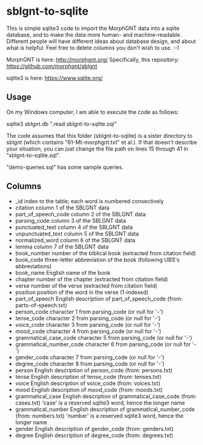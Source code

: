 sblgnt-to-sqlite
===============

This is simple sqlite3 code to import the MorphGNT data into a sqlite database, and to make the data more human- and machine-readable. Different people will have different ideas about database design, and about what is helpful. Feel free to delete columns you don't wish to use. :-)

MorphGNT is here:
http://morphgnt.org/
Specifically, this repository:
https://github.com/morphgnt/sblgnt

sqlite3 is here:
https://www.sqlite.org/

Usage
-----------
On my Windows computer, I am able to execute the code as follows:

sqlite3 sblgnt.db ".read sblgnt-to-sqlite.sql"

The code assumes that this folder (sblgnt-to-sqlite) is a sister directory to sblgnt (which contains "61-Mt-morphgnt.txt" et al.). If that doesn't describe your situation, you can just change the file path on lines 15 through 41 in "sblgnt-to-sqlite.sql".

"demo-queries.sql" has some sample queries.

Columns
-----------
 * _id
   index to the table; each word is numbered consectively
 * citation
   column 1 of the SBLGNT data
 * part_of_speech_code
   column 2 of the SBLGNT data
 * parsing_code
   column 3 of the SBLGNT data
 * punctuated_text
   column 4 of the SBLGNT data
 * unpunctuated_text
   column 5 of the SBLGNT data
 * normalized_word
   column 6 of the SBLGNT data
 * lemma
   column 7 of the SBLGNT data
 * book_number
   number of the biblical book (extracted from citation field)
 * book_code
   three-letter abbreviation of the book (following UBS's abbreviations)
 * book_name
   English name of the book
 * chapter
   number of the chapter (extracted from citation field)
 * verse
   number of the verse (extracted from citation field)
 * position
   position of the word in the verse (1-indexed)
 * part_of_speech
   English description of part_of_speech_code (from: parts-of-speech.txt)
 * person_code
   character 1 from parsing_code (or null for '-')
 * tense_code
   character 2 from parsing_code (or null for '-')
 * voice_code
   character 3 from parsing_code (or null for '-')
 * mood_code
   character 4 from parsing_code (or null for '-')
 * grammatical_case_code
   character 5 from parsing_code (or null for '-')
 * grammatical_number_code
   character 6 from parsing_code (or null for '-')
 * gender_code
   character 7 from parsing_code (or null for '-')
 * degree_code
   character 8 from parsing_code (or null for '-')
 * person
   English description of person_code (from: persons.txt)
 * tense
   English description of tense_code (from: tenses.txt)
 * voice
   English description of voice_code (from: voices.txt)
 * mood
   English description of mood_code (from: moods.txt)
 * grammatical_case
   English description of grammatical_case_code (from: cases.txt)
   'case' is a reserved sqlite3 word, hence the longer name
 * grammatical_number
   English description of grammatical_number_code (from: numbers.txt)
   'number' is a reserved sqlite3 word, hence the longer name
 * gender
   English description of gender_code (from: genders.txt)
 * degree
   English description of degree_code (from: degrees.txt)